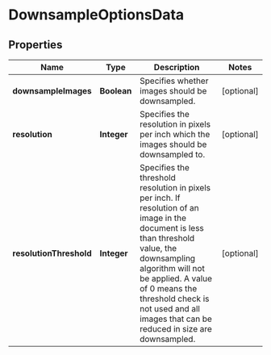 
# DownsampleOptionsData

## Properties
Name | Type | Description | Notes
------------ | ------------- | ------------- | -------------
**downsampleImages** | **Boolean** | Specifies whether images should be downsampled. |  [optional]
**resolution** | **Integer** | Specifies the resolution in pixels per inch which the images should be downsampled to. |  [optional]
**resolutionThreshold** | **Integer** | Specifies the threshold resolution in pixels per inch. If resolution of an image in the document is less than threshold value,  the downsampling algorithm will not be applied. A value of 0 means the threshold check is not used and all images that can be reduced in size are downsampled. |  [optional]



